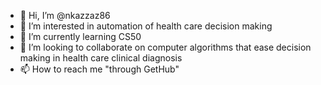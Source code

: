 - 👋 Hi, I’m @nkazzaz86
- 👀 I’m interested in automation of health care decision making
- 🌱 I’m currently learning CS50 
- 💞️ I’m looking to collaborate on computer algorithms that ease decision making in health care clinical diagnosis
- 📫 How to reach me "through GetHub"

<!---
nkazzaz86/nkazzaz86 is a ✨ special ✨ repository because its `README.md` (this file) appears on your GitHub profile.
You can click the Preview link to take a look at your changes.
--->
